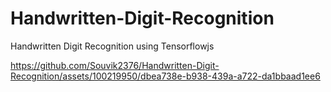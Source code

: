 # Handwritten-Digit-Recognition
Handwritten Digit Recognition using Tensorflowjs


https://github.com/Souvik2376/Handwritten-Digit-Recognition/assets/100219950/dbea738e-b938-439a-a722-da1bbaad1ee6


